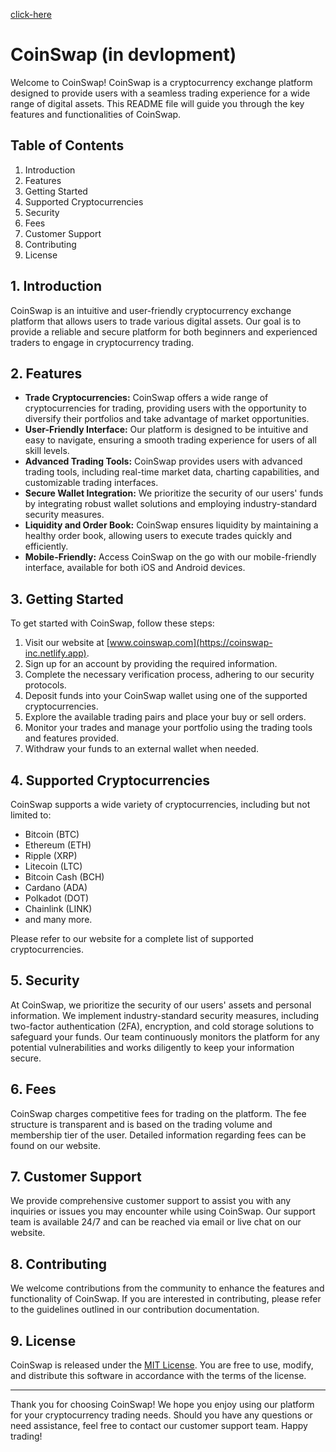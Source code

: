 [click-here](https://coinswap-inc.netlify.app)
# CoinSwap (in devlopment)

Welcome to CoinSwap! CoinSwap is a cryptocurrency exchange platform designed to provide users with a seamless trading experience for a wide range of digital assets. This README file will guide you through the key features and functionalities of CoinSwap.

## Table of Contents
1. Introduction
2. Features
3. Getting Started
4. Supported Cryptocurrencies
5. Security
6. Fees
7. Customer Support
8. Contributing
9. License

## 1. Introduction
CoinSwap is an intuitive and user-friendly cryptocurrency exchange platform that allows users to trade various digital assets. Our goal is to provide a reliable and secure platform for both beginners and experienced traders to engage in cryptocurrency trading.

## 2. Features
- **Trade Cryptocurrencies:** CoinSwap offers a wide range of cryptocurrencies for trading, providing users with the opportunity to diversify their portfolios and take advantage of market opportunities.
- **User-Friendly Interface:** Our platform is designed to be intuitive and easy to navigate, ensuring a smooth trading experience for users of all skill levels.
- **Advanced Trading Tools:** CoinSwap provides users with advanced trading tools, including real-time market data, charting capabilities, and customizable trading interfaces.
- **Secure Wallet Integration:** We prioritize the security of our users' funds by integrating robust wallet solutions and employing industry-standard security measures.
- **Liquidity and Order Book:** CoinSwap ensures liquidity by maintaining a healthy order book, allowing users to execute trades quickly and efficiently.
- **Mobile-Friendly:** Access CoinSwap on the go with our mobile-friendly interface, available for both iOS and Android devices.

## 3. Getting Started
To get started with CoinSwap, follow these steps:

1. Visit our website at [www.coinswap.com](https://coinswap-inc.netlify.app).
2. Sign up for an account by providing the required information.
3. Complete the necessary verification process, adhering to our security protocols.
4. Deposit funds into your CoinSwap wallet using one of the supported cryptocurrencies.
5. Explore the available trading pairs and place your buy or sell orders.
6. Monitor your trades and manage your portfolio using the trading tools and features provided.
7. Withdraw your funds to an external wallet when needed.

## 4. Supported Cryptocurrencies
CoinSwap supports a wide variety of cryptocurrencies, including but not limited to:

- Bitcoin (BTC)
- Ethereum (ETH)
- Ripple (XRP)
- Litecoin (LTC)
- Bitcoin Cash (BCH)
- Cardano (ADA)
- Polkadot (DOT)
- Chainlink (LINK)
- and many more.

Please refer to our website for a complete list of supported cryptocurrencies.

## 5. Security
At CoinSwap, we prioritize the security of our users' assets and personal information. We implement industry-standard security measures, including two-factor authentication (2FA), encryption, and cold storage solutions to safeguard your funds. Our team continuously monitors the platform for any potential vulnerabilities and works diligently to keep your information secure.

## 6. Fees
CoinSwap charges competitive fees for trading on the platform. The fee structure is transparent and is based on the trading volume and membership tier of the user. Detailed information regarding fees can be found on our website.

## 7. Customer Support
We provide comprehensive customer support to assist you with any inquiries or issues you may encounter while using CoinSwap. Our support team is available 24/7 and can be reached via email or live chat on our website.

## 8. Contributing
We welcome contributions from the community to enhance the features and functionality of CoinSwap. If you are interested in contributing, please refer to the guidelines outlined in our contribution documentation.

## 9. License
CoinSwap is released under the [MIT License](https://opensource.org/licenses/MIT). You are free to use, modify, and distribute this software in accordance with the terms of the license.

---

Thank you for choosing CoinSwap! We hope you enjoy using our platform for your cryptocurrency trading needs. Should you have any questions or need assistance, feel free to contact our customer support team. Happy trading!
